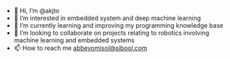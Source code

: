 - 👋 Hi, I’m @akjto
- 👀 I’m interested in embedded system and deep machine learning
- 🌱 I’m currently learning and improving my programming knowledge base
- 💞️ I’m looking to collaborate on projects relating to robotics involving machine learning and embedded systems
- 📫 How to reach me abbeyomisol@sibool.com

<!---
akjto/akjto is a ✨ special ✨ repository because its `README.md` (this file) appears on your GitHub profile.
You can click the Preview link to take a look at your changes.
--->
